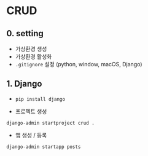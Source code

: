# CRUD

## 0. setting

- 가상환경 생성
- 가상환경 활성화
- `.gitignore` 설정 (python, window, macOS, Django)

## 1. Django

- `pip install django`

- 프로젝트 생성
```shell
django-admin startproject crud .
```

- 앱 생성 / 등록
```shell
django-admin startapp posts
```